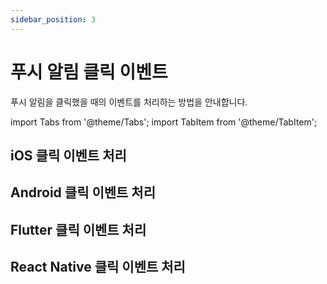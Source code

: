 ```yaml
---
sidebar_position: 3
---
```


# 푸시 알림 클릭 이벤트

푸시 알림을 클릭했을 때의 이벤트를 처리하는 방법을 안내합니다.

import Tabs from '@theme/Tabs';
import TabItem from '@theme/TabItem';

<Tabs>
<TabItem value="ios" label="iOS">

## iOS 클릭 이벤트 처리

</TabItem>
<TabItem value="android" label="Android">

## Android 클릭 이벤트 처리

</TabItem>
<TabItem value="flutter" label="Flutter">

## Flutter 클릭 이벤트 처리

</TabItem>
<TabItem value="react-native" label="React Native">

## React Native 클릭 이벤트 처리


</TabItem>
</Tabs>